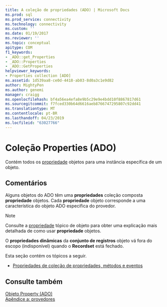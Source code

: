 ```yaml
---
title: A coleção de propriedades (ADO) | Microsoft Docs
ms.prod: sql
ms.prod_service: connectivity
ms.technology: connectivity
ms.custom: ''
ms.date: 01/19/2017
ms.reviewer: ''
ms.topic: conceptual
apitype: COM
f1_keywords:
- _ADO::get_Properties
- _ADO::Properties
- _ADO::GetProperties
helpviewer_keywords:
- Properties collection [ADO]
ms.assetid: 1d539aa8-ce0d-4418-ab03-8d0a3c1e9d82
author: MightyPen
ms.author: genemi
manager: craigg
ms.openlocfilehash: bf4a56ea4efa8e9b5c29e9e4bdd10f8867817d61
ms.sourcegitcommit: f7fced330b64d6616aeb8766747295807c92dd41
ms.translationtype: MT
ms.contentlocale: pt-BR
ms.lasthandoff: 04/23/2019
ms.locfileid: "63027766"
---
```

# <a name="properties-collection-ado"></a>Coleção Properties (ADO)
Contém todos os [propriedade](../../../ado/reference/ado-api/property-object-ado.md) objetos para uma instância específica de um objeto.  
  
## <a name="remarks"></a>Comentários  
 Alguns objetos do ADO têm uma **propriedades** coleção composta **propriedade** objetos. Cada **propriedade** objeto corresponde a uma característica do objeto ADO específica do provedor.  
  
> [!NOTE]
>  Consulte a [propriedade](../../../ado/reference/ado-api/property-object-ado.md) tópico de objeto para obter uma explicação mais detalhada de como usar **propriedade** objetos.  
  
 O **propriedades dinâmicas** da **conjunto de registros** objeto vá fora do escopo (indisponível) quando o **Recordset** está fechado.  
  
 Esta seção contém os tópicos a seguir.  
  
-   [Propriedades de coleção de propriedades, métodos e eventos](../../../ado/reference/ado-api/properties-collection-properties-methods-and-events.md)  
  
## <a name="see-also"></a>Consulte também  
 [Objeto Property (ADO)](../../../ado/reference/ado-api/property-object-ado.md)   
 [Apêndice a: provedores](../../../ado/guide/appendixes/appendix-a-providers.md)
